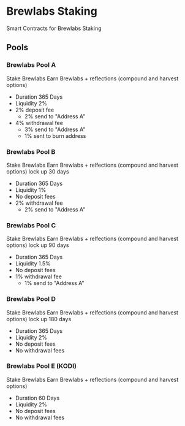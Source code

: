 # Brewlabs Staking
Smart Contracts for Brewlabs Staking

## Pools
### Brewlabs Pool A

Stake Brewlabs Earn Brewlabs + reflections (compound and harvest options)

- Duration 365 Days
- Liquidity 2%
- 2% deposit fee
    - 2% send to "Address A"
- 4% withdrawal fee 
    - 3% send to "Address A"
    - 1% sent to burn address

### Brewlabs Pool B

Stake Brewlabs Earn Brewlabs + relfections (compound and harvest options) lock up 30 days

- Duration 365 Days
- Liquidity 1%
- No deposit fees
- 2% withdrawal fee 
    - 2% send to "Address A"

### Brewlabs Pool C

Stake Brewlabs Earn Brewlabs + relfections (compound and harvest options) lock up 90 days

- Duration 365 Days
- Liquidity 1.5%
- No deposit fees
- 1% withdrawal fee 
    - 1% send to "Address A"

### Brewlabs Pool D

Stake Brewlabs Earn Brewlabs + relfections (compound and harvest options) lock up 180 days
    
- Duration 365 Days
- Liquidity 2%
- No deposit fees
- No withdrawal fees

### Brewlabs Pool E (KODI)

Stake Brewlabs Earn Brewlabs + reflections (compound and harvest options)
    
- Duration 60 Days
- Liquidity 2%
- No deposit fees
- No withdrawal fees
